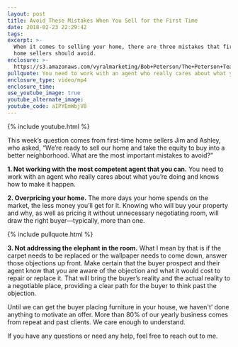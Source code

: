 ```yaml
---
layout: post
title: Avoid These Mistakes When You Sell for the First Time
date: 2018-02-23 22:29:42
tags:
excerpt: >-
  When it comes to selling your home, there are three mistakes that first-time
  home sellers should avoid.
enclosure: >-
  https://s3.amazonaws.com/vyralmarketing/Bob+Peterson/The+Peterson+Team-+Mistakes+to+Avoid.mp4
pullquote: You need to work with an agent who really cares about what you’re doing.
enclosure_type: video/mp4
enclosure_time:
use_youtube_image: true
youtube_alternate_image:
youtube_code: aIPYEmWbjV8
---
```


{% include youtube.html %}

This week’s question comes from first-time home sellers Jim and Ashley, who asked, “We’re ready to sell our home and take the equity to buy into a better neighborhood. What are the most important mistakes to avoid?”

**1. Not working with the most competent agent that you can.** You need to work with an agent who really cares about what you’re doing and knows how to make it happen.

**2. Overpricing your home.** The more days your home spends on the market, the less money you’ll get for it. Knowing who will buy your property and why, as well as pricing it without unnecessary negotiating room, will draw the right buyer—typically, more than one.

{% include pullquote.html %}

**3. Not addressing the elephant in the room.** What I mean by that is if the carpet needs to be replaced or the wallpaper needs to come down, answer those objections up front. Make certain that the buyer prospect and their agent know that you are aware of the objection and what it would cost to repair or replace it. That will bring the buyer’s reality and the actual reality to a negotiable place, providing a clear path for the buyer to think past the objection.

Until we can get the buyer placing furniture in your house, we haven't’ done anything to motivate an offer. More than 80% of our yearly business comes from repeat and past clients. We care enough to understand.

If you have any questions or need any help, feel free to reach out to me.

&nbsp;
